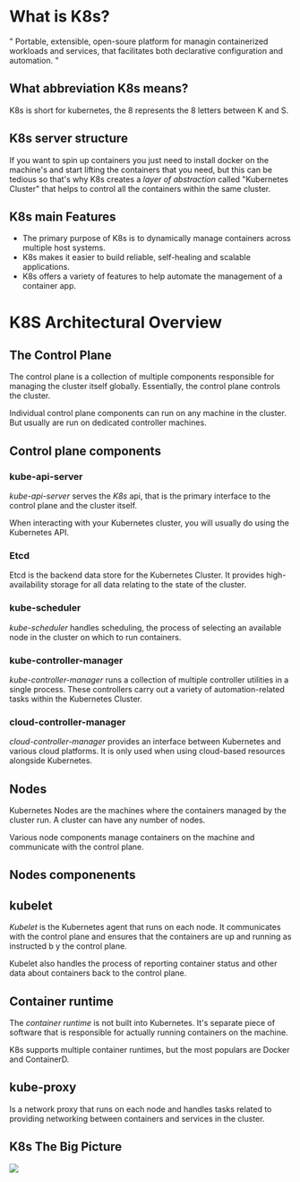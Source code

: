# What is K8s?

" Portable, extensible, open-soure platform for managin containerized workloads and services, that facilitates both declarative configuration and automation. "

## What abbreviation K8s means?

K8s is short for kubernetes, the 8 represents the 8 letters between K and S.

## K8s server structure

If you want to spin up containers you just need to install docker on the machine's and start lifting the containers that you need, but this can be tedious so that's why K8s creates a *layer of abstraction* called "Kubernetes Cluster" that helps to control all the containers within the same cluster.

## K8s main Features

- The primary purpose of K8s is to dynamically manage containers across multiple host systems.
- K8s makes it easier to build reliable, self-healing and scalable applications.
- K8s offers a variety of features to help automate the management of a container app.

# K8S Architectural Overview

## The Control Plane

The control plane is a collection of multiple components responsible for managing the cluster itself globally. Essentially, the control plane controls the cluster.

Individual control plane components can run on any machine in the cluster. But usually are run on dedicated controller machines.

## Control plane components

### kube-api-server

*kube-api-server* serves the *K8s* api, that is the primary interface to the control plane and the cluster itself.

When interacting with your Kubernetes cluster, you will usually do using the Kubernetes API.

### Etcd

Etcd is the backend data store for the Kubernetes Cluster. It provides high-availability storage for all data relating to the state of the cluster.

### kube-scheduler

*kube-scheduler* handles scheduling, the process of selecting an available node in the cluster on which to run containers.

### kube-controller-manager

*kube-controller-manager* runs a collection of multiple controller utilities in a single process. These controllers carry out a variety of automation-related tasks within the Kubernetes Cluster.

### cloud-controller-manager

*cloud-controller-manager* provides an interface between Kubernetes and various cloud platforms. It is only used when using cloud-based resources alongside Kubernetes.

## Nodes

Kubernetes Nodes are the machines where the containers managed by the cluster run. A cluster can have any number of nodes. 

Various node components manage containers on the machine and communicate with the control plane.

## Nodes componenents

## kubelet

*Kubelet* is the Kubernetes agent that runs on each node. It communicates with the control plane and ensures that the containers are up and running as instructed b y the control plane.

Kubelet also handles the process of reporting container status and other data about containers back to the control plane.

## Container runtime

The *container runtime* is not built into Kubernetes. It's separate piece of software that is responsible for actually running containers on the machine.

K8s supports multiple container runtimes, but the most populars are Docker and ContainerD.

## kube-proxy

Is a network proxy that runs on each node and handles tasks related to providing networking between containers and services in the cluster.

## K8s The Big Picture
<img src="https://i.imgur.com/tTRdVsd.png"/>

